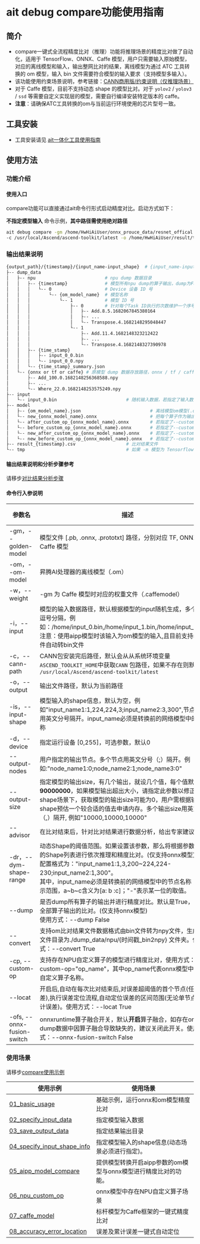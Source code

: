 # ait debug compare功能使用指南

## 简介
- compare一键式全流程精度比对（推理）功能将推理场景的精度比对做了自动化，适用于 TensorFlow、ONNX、Caffe 模型，用户只需要输入原始模型，对应的离线模型和输入，输出整网比对的结果，离线模型为通过 ATC 工具转换的 om 模型，输入 bin 文件需要符合模型的输入要求（支持模型多输入）。
- 该功能使用约束场景说明，参考链接：[CANN商用版/约束说明（仅推理场景）](https://www.hiascend.com/document/detail/zh/canncommercial/60RC1/devtools/auxiliarydevtool/atlasaccuracy_16_0035.html)
- 对于 Caffe 模型，目前不支持动态 shape 的模型比对。对于 `yolov2` / `yolov3` / `ssd` 等需要自定义实现层的模型，需要自行编译安装特定版本的 caffe。
- **注意**：请确保ATC工具转换的om与当前运行环境使用的芯片型号一致。


## 工具安装
- 工具安装请见 [ait一体化工具使用指南](../../../README.md)

## 使用方法
### 功能介绍
#### 使用入口
compare功能可以直接通过ait命令行形式启动精度对比。启动方式如下：

**不指定模型输入** 命令示例，**其中路径需使用绝对路径**
  ```sh
  ait debug compare -gm /home/HwHiAiUser/onnx_prouce_data/resnet_offical.onnx -om /home/HwHiAiUser/onnx_prouce_data/model/resnet50.om \
  -c /usr/local/Ascend/ascend-toolkit/latest -o /home/HwHiAiUser/result/test
  ```
  
### 输出结果说明

```sh
{output_path}/{timestamp}/{input_name-input_shape}  # {input_name-input_shape} 用来区分动态shape时不同的模型实际输入，静态shape时没有该层
├-- dump_data
│   ├-- npu                          # npu dump 数据目录
│   │   ├-- {timestamp}              # 模型所有npu dump的算子输出，dump为False情况下没有该目录
│   │   │   └-- 0                    # Device 设备 ID 号
│   │   │       └-- {om_model_name}  # 模型名称
│   │   │           └-- 1            # 模型 ID 号
│   │   │               ├-- 0        # 针对每个Task ID执行的次数维护一个序号，从0开始计数，该Task每dump一次数据，序号递增1
│   │   │               │   ├-- Add.8.5.1682067845380164
│   │   │               │   ├-- ...
│   │   │               │   └-- Transpose.4.1682148295048447
│   │   │               └-- 1
│   │   │                   ├-- Add.11.4.1682148323212422
│   │   │                   ├-- ...
│   │   │                   └-- Transpose.4.1682148327390978
│   │   ├-- {time_stamp}
│   │   │   ├-- input_0_0.bin
│   │   │   └-- input_0_0.npy
│   │   └-- {time_stamp}_summary.json
│   └-- {onnx or tf or caffe} # 原模型 dump 数据存放路径，onnx / tf / caffe 分别对应 ONNX / Tensorflow / Caffe 模型
│       ├-- Add_100.0.1682148256368588.npy
│       ├-- ...
│       └-- Where_22.0.1682148253575249.npy
├-- input
│   └-- input_0.bin                          # 随机输入数据，若指定了输入数据，则该文件不存在
├-- model
│   ├-- {om_model_name}.json                          # 离线模型om模型(.om)通过atc工具转换后的json文件
│   └-- new_{onnx_model_name}.onnx                    # 把每个算子作为输出节点后新生成的 onnx 模型
│   └-- after_custom_op_{onnx_model_name}.onnx        # 若指定了--custom-op，自定义算子之后的onnx子图模型
│   └-- before_custom_op_{onnx_model_name}.onnx       # 若指定了--custom-op，自定义算子之前的onnx子图模型
│   └-- new_after_custom_op_{onnx_model_name}.onnx    # 若指定了--custom-op，自定义算子之后的onnx子图模型，并把每个算子作为输出节点后新生成的 onnx 模型
│   └-- new_before_custom_op_{onnx_model_name}.onnx   # 若指定了--custom-op，自定义算子之前的onnx子图模型，并把每个算子作为输出节点后新生成的 onnx 模型
├-- result_{timestamp}.csv                   # 比对结果文件
└-- tmp                                      # 如果 -m 模型为 Tensorflow pb 文件, tfdbg 相关的临时目录
```
#### 输出结果说明和分析步骤参考

请移步[对比结果分析步骤](../../../examples/cli/debug/compare/result_analyse/README.md)


#### 命令行入参说明

  | 参数名          | 描述                                       | 必选 |
  |--------------| ---------------------------------------- |----|
  | -gm，--golden-model | 模型文件 [.pb, .onnx, .prototxt] 路径，分别对应 TF, ONNX, Caffe 模型       | 是  |
  | -om，--om-model | 昇腾AI处理器的离线模型（.om）                        | 是  |
  | -w，--weight  | -gm 为 Caffe 模型时对应的权重文件（.caffemodel）                        | 否  |
  | -i，--input   | 模型的输入数据路径，默认根据模型的input随机生成，多个输入以逗号分隔，例如：/home/input\_0.bin,/home/input\_1.bin,/home/input\_2.npy。注意：使用aipp模型时该输入为om模型的输入,且目前支持npy文件自动转bin文件 | 否  |
  | -c，--cann-path | CANN包安装完后路径，默认会从从系统环境变量`ASCEND_TOOLKIT_HOME`中获取`CANN` 包路径，如果不存在则默认为 `/usr/local/Ascend/ascend-toolkit/latest` | 否  |
  | -o，--output  | 输出文件路径，默认为当前路径                           | 否  |
  | -is，--input-shape | 模型输入的shape信息，默认为空，例如"input_name1:1,224,224,3;input_name2:3,300",节点中间使用英文分号隔开。input_name必须是转换前的网络模型中的节点名称 | 否  |
  | -d，--device  | 指定运行设备 [0,255]，可选参数，默认0                  | 否  |
  | --output-nodes | 用户指定的输出节点。多个节点用英文分号（;）隔开。例如:"node_name1:0;node_name2:1;node_name3:0" | 否  |
  | --output-size | 指定模型的输出size，有几个输出，就设几个值，每个值默认为**90000000**，如果模型输出超出大小，请指定此参数以修正。动态shape场景下，获取模型的输出size可能为0，用户需根据输入的shape预估一个较合适的值去申请内存。多个输出size用英文分号（,）隔开, 例如"10000,10000,10000" | 否  |
  | --advisor    | 在比对结束后，针对比对结果进行数据分析，给出专家建议 | 否  |
  | -dr，--dym-shape-range | 动态Shape的阈值范围。如果设置该参数，那么将根据参数中所有的Shape列表进行依次推理和精度比对。(仅支持onnx模型)<br/>配置格式为："input_name1:1,3,200\~224,224-230;input_name2:1,300"。<br/>其中，input_name必须是转换前的网络模型中的节点名称；"\~"表示范围，a\~b\~c含义为[a: b :c]；"-"表示某一位的取值。 <br/> | 否  |
  | --dump       | 是否dump所有算子的输出并进行精度对比。默认是True，即开启全部算子输出的比对。(仅支持onnx模型)<br/>使用方式：--dump False       | 否  |
  | --convert    | 支持om比对结果文件数据格式由bin文件转为npy文件，生成的npy文件目录为./dump_data/npu/{时间戳_bin2npy} 文件夹。使用方式：--convert True | 否  |
  | -cp, --custom-op | 支持存在NPU自定义算子的模型进行精度比对，使用方式：--custom-op="op_name"，其中op_name代表onnx模型中，NPU自定义算子名称。| 否  |
  | --locat      | 开启后,自动在每次比对结束后,对误差超阈值的首个节点(任一类误差),执行误差定位流程,自动定位误差的区间范围(无论单节点还是累计误差)。使用方式：--locat True| 否  |
  | -ofs, --onnx-fusion-switch| onnxruntime算子融合开关，默认**开启**算子融合，如存在onnx dump数据中因算子融合导致缺失的，建议关闭此开关。使用方式：--onnx-fusion-switch False| 否  |

### 使用场景

请移步[compare使用示例](../../../examples/cli/debug/compare/)

  | 使用示例               | 使用场景                                 |
  |-----------------------| ---------------------------------------- |
  | [01_basic_usage](../../../examples/cli/debug/compare/01_basic_usage)    | 基础示例，运行onnx和om模型精度比对       | 
  | [02_specify_input_data](../../../examples/cli/debug/compare/02_specify_input_data)    | 指定模型输入数据       | 
  | [03_save_output_data](../../../examples/cli/debug/compare/03_save_output_data)    | 指定结果输出目录       | 
  | [04_specify_input_shape_info](../../../examples/cli/debug/compare/04_specify_input_shape_info)    | 指定模型输入的shape信息(动态场景必须进行指定)。       | 
  | [05_aipp_model_compare](../../../examples/cli/debug/compare/05_aipp_model_compare)    | 提供模型转换开启aipp参数的om模型与onnx模型进行精度比对的功能。 | 
  | [06_npu_custom_op](../../../examples/cli/debug/compare/06_npu_custom_op)    | onnx模型中存在NPU自定义算子场景 | 
  | [07_caffe_model](../../../examples/cli/debug/compare/07_caffe_model)    | 标杆模型为Caffe框架的一键式精度比对 | 
  | [08_accuracy_error_location](../../../examples/cli/debug/compare/08_accuracy_error_location)    | 误差及累计误差一键式自动定位 |
